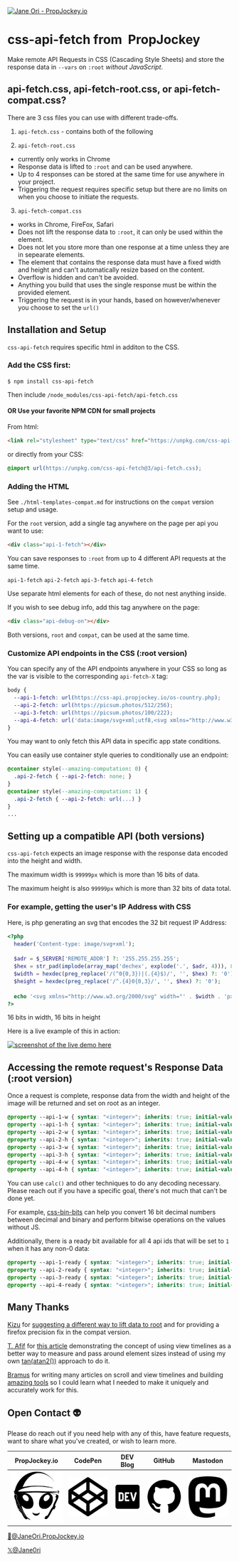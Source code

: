 [![Jane Ori - PropJockey.io](https://img.shields.io/badge/Jane%20Ori%20%F0%9F%91%BD-%F0%9F%A4%8D%20PropJockey.io-7300E6.svg?labelColor=FB04C2&style=plastic)](http://jane.propjockey.io/)

# css-api-fetch from <img src="https://github.com/user-attachments/assets/87119fb5-c39d-429a-9bfd-424f0e100720" alt="" width="30px"> PropJockey
Make remote API Requests in CSS (Cascading Style Sheets) and store the response data in `--vars` on `:root` *without JavaScript*.

## api-fetch.css, api-fetch-root.css, or api-fetch-compat.css?

There are 3 css files you can use with different trade-offs.

1) `api-fetch.css` - contains both of the following

2) `api-fetch-root.css`

* currently only works in Chrome
* Response data is lifted to `:root` and can be used anywhere.
* Up to 4 responses can be stored at the same time for use anywhere in your project.
* Triggering the request requires specific setup but there are no limits on when you choose to initiate the requests.

3) `api-fetch-compat.css`

* works in Chrome, FireFox, Safari
* Does not lift the response data to `:root`, it can only be used within the element.
* Does not let you store more than one response at a time unless they are in sepearate elements.
* The element that contains the response data must have a fixed width and height and can't automatically resize based on the content.
* Overflow is hidden and can't be avoided.
* Anything you build that uses the single response must be within the provided element.
* Triggering the request is in your hands, based on however/whenever you choose to set the `url()`

## Installation and Setup

`css-api-fetch` requires specific html in additon to the CSS.

### Add the CSS first:

`$ npm install css-api-fetch`

Then include `/node_modules/css-api-fetch/api-fetch.css`

#### OR Use your favorite NPM CDN for small projects

From html:

```html
<link rel="stylesheet" type="text/css" href="https://unpkg.com/css-api-fetch@3/api-fetch.css">
```

or directly from your CSS:

```css
@import url(https://unpkg.com/css-api-fetch@3/api-fetch.css);
```

### Adding the HTML

See `./html-templates-compat.md` for instructions on the `compat` version setup and usage.

For the `root` version, add a single tag anywhere on the page per api you want to use:

```html
<div class="api-1-fetch"></div>
```

You can save responses to `:root` from up to 4 different API requests at the same time.

`api-1-fetch` `api-2-fetch` `api-3-fetch` `api-4-fetch`

Use separate html elements for each of these, do not nest anything inside.

If you wish to see debug info, add this tag anywhere on the page:

```html
<div class="api-debug-on"></div>
```

Both versions, `root` and `compat`, can be used at the same time.

### Customize API endpoints in the CSS (:root version)

You can specify any of the API endpoints anywhere in your CSS so long as the var is visible to the corresponding `api-fetch-X` tag:

```css
body {
  --api-1-fetch: url(https://css-api.propjockey.io/os-country.php);
  --api-2-fetch: url(https://picsum.photos/512/256);
  --api-3-fetch: url(https://picsum.photos/100/222);
  --api-4-fetch: url('data:image/svg+xml;utf8,<svg xmlns="http://www.w3.org/2000/svg" width="0px" height="99999px"></svg>');
}
```

You may want to only fetch this API data in specific app state conditions.

You can easily use container style queries to conditionally use an endpoint:

```css
@container style(--amazing-computation: 0) {
  .api-2-fetch { --api-2-fetch: none; }
}
@container style(--amazing-computation: 1) {
  .api-2-fetch { --api-2-fetch: url(...) }
}
...
```

## Setting up a compatible API (both versions)

`css-api-fetch` expects an image response with the response data encoded into the height and width.

The maximum width is `99999px` which is more than 16 bits of data.

The maximum height is also `99999px` which is more than 32 bits of data total.

### For example, getting the user's IP Address with CSS

Here, is php generating an svg that encodes the 32 bit request IP Address:

```php
<?php
  header('Content-type: image/svg+xml');

  $adr = $_SERVER['REMOTE_ADDR'] ?: '255.255.255.255';
  $hex = str_pad(implode(array_map('dechex', explode('.', $adr, 4))), 8, '0', STR_PAD_LEFT);
  $width = hexdec(preg_replace('/(^0{0,3})|(.{4}$)/', '', $hex) ?: '0');
  $height = hexdec(preg_replace('/^.{4}0{0,3}/', '', $hex) ?: '0');

  echo '<svg xmlns="http://www.w3.org/2000/svg" width="' . $width . 'px" height="' . $height . 'px"></svg>';
?>
```

16 bits in width, 16 bits in height

Here is a live example of this in action:

[![screenshot of the live demo here](https://github.com/user-attachments/assets/2248a215-cb69-4708-860c-cd1b644f6422)](https://codepen.io/propjockey/pen/JoPyxrK/a2aec757b3cd020a7e1bddce17ff31ed?editors=1100)


## Accessing the remote request's Response Data (:root version)

Once a request is complete, response data from the width and height of the image will be returned and set on root as an integer.

```css
@property --api-1-w { syntax: "<integer>"; inherits: true; initial-value: 0; }
@property --api-1-h { syntax: "<integer>"; inherits: true; initial-value: 0; }
@property --api-2-w { syntax: "<integer>"; inherits: true; initial-value: 0; }
@property --api-2-h { syntax: "<integer>"; inherits: true; initial-value: 0; }
@property --api-3-w { syntax: "<integer>"; inherits: true; initial-value: 0; }
@property --api-3-h { syntax: "<integer>"; inherits: true; initial-value: 0; }
@property --api-4-w { syntax: "<integer>"; inherits: true; initial-value: 0; }
@property --api-4-h { syntax: "<integer>"; inherits: true; initial-value: 0; }
```

You can use `calc()` and other techniques to do any decoding necessary. Please reach out if you have a specific goal, there's not much that can't be done yet.

For example, [css-bin-bits](https://propjockey.github.io/css-bin-bits/) can help you convert 16 bit decimal numbers between decimal and binary and perform bitwise operations on the values without JS.

Additionally, there is a ready bit available for all 4 api ids that will be set to `1` when it has any non-0 data:

```css
@property --api-1-ready { syntax: "<integer>"; inherits: true; initial-value: 0; }
@property --api-2-ready { syntax: "<integer>"; inherits: true; initial-value: 0; }
@property --api-3-ready { syntax: "<integer>"; inherits: true; initial-value: 0; }
@property --api-4-ready { syntax: "<integer>"; inherits: true; initial-value: 0; }
```

## Many Thanks

[Kizu](https://front-end.social/@kizu) for [suggesting a different way to lift data to root](https://front-end.social/@kizu/113732033335417449) and for providing a firefox precision fix in the compat version.

[T. Afif](https://front-end.social/@css) for [this article](https://frontendmasters.com/blog/how-to-get-the-width-height-of-any-element-in-only-css/) demonstrating the concept of using view timelines as a better way to measure and pass around element sizes instead of using my own [tan(atan2())](https://dev.to/janeori/css-type-casting-to-numeric-tanatan2-scalars-582j) approach to do it.

[Bramus](https://x.com/bramus) for writing many articles on scroll and view timelines and building [amazing tools](https://scroll-driven-animations.style/tools/view-timeline/ranges/) so I could learn what I needed to make it uniquely and accurately work for this.

## Open Contact 👽

Please do reach out if you need help with any of this, have feature requests, want to share what you've created, or wish to learn more.

| PropJockey.io | CodePen | DEV Blog | GitHub | Mastodon |
| --- | --- | --- | --- | --- |
| [![PropJockey.io](https://raw.githubusercontent.com/propjockey/propjockey-brand/main/external-social/100px/propjockey-lines.svg)](https://propjockey.io) | [![CodePen](https://raw.githubusercontent.com/propjockey/propjockey-brand/main/external-social/100px/codepen.svg)](https://codepen.io/propjockey) | [![DEV Blog](https://raw.githubusercontent.com/propjockey/propjockey-brand/main/external-social/100px/dev.svg)](https://dev.to/janeori) | [![GitHub](https://raw.githubusercontent.com/propjockey/propjockey-brand/main/external-social/100px/github.svg)](https://github.com/propjockey) | [![Mastodon](https://raw.githubusercontent.com/propjockey/propjockey-brand/main/external-social/100px/mastodon.svg)](https://front-end.social/@JaneOri) |


[🦋@JaneOri.PropJockey.io](https://bsky.app/profile/janeori.propjockey.io)

[𝕏@Jane0ri](https://x.com/jane0ri)
